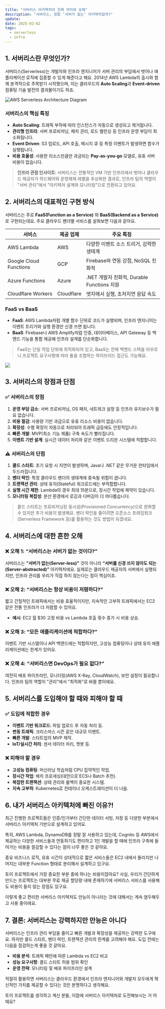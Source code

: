 ```yaml
---
title: "서버리스 아키텍처의 진짜 의미와 오해"
description: "서버리스, 정말 ‘서버가 없는’ 아키텍처일까?"
update:
date: 2025-03-02
tags:
  - serverless
  - infra
---
```


## 1. 서버리스란 무엇인가?

서버리스(Serverless)는 개발자와 인프라 엔지니어가 서버 관리의 부담에서 벗어나 애플리케이션 로직에 집중할 수 있게 해준다고 해요. 2014년 AWS Lambda의 출시와 함께 본격적으로 주목받기 시작했으며, 이는 클라우드의 **Auto Scaling**과 **Event-driven** 컴퓨팅 기술 발전의 결과물이기도 하죠.

![AWS Serverless Architecture Diagram](https://i.imgur.com/oSCGcF2.png)

### 서버리스의 핵심 특징

- **Auto Scaling**: 트래픽 부하에 따라 인스턴스가 자동으로 생성되고 제거됩니다.
- **관리형 인프라**: 서버 프로비저닝, 패치 관리, 로드 밸런싱 등 인프라 운영 부담이 최소화됩니다.
- **Event Driven**: S3 업로드, API 호출, 메시지 큐 등 특정 이벤트가 발생하면 함수가 실행됩니다.
- **비용 효율성**: 사용한 리소스만큼만 과금되는 **Pay-as-you-go** 모델로, 유휴 서버 비용이 없습니다.

> **인프라 관점 인사이트**: 서버리스는 전통적인 VM 기반 인프라에서 벗어나 클라우드 제공자가 하드웨어와 운영체제 레벨을 추상화한 결과로, 인프라 팀의 역할이 "서버 관리"에서 "아키텍처 설계와 모니터링"으로 전환되고 있어요.

## 2. 서버리스의 대표적인 구현 방식

서버리스는 주로 **FaaS(Function as a Service)** 와 **BaaS(Backend as a Service)** 로 구현되는데요. 주요 클라우드 벤더별 서비스를 살펴보면 다음과 같아요.

| 서비스                 | 제공 업체  | 주요 특징                                  |
| ---------------------- | ---------- | ------------------------------------------ |
| AWS Lambda             | AWS        | 다양한 이벤트 소스 트리거, 강력한 생태계   |
| Google Cloud Functions | GCP        | Firebase와 연동 강점, NoSQL 친화적         |
| Azure Functions        | Azure      | .NET 개발자 친화적, Durable Functions 지원 |
| Cloudflare Workers     | Cloudflare | 엣지에서 실행, 초저지연 응답 속도          |

### FaaS vs BaaS

- **FaaS**: AWS Lambda처럼 개별 함수 단위로 코드가 실행되며, 인프라 엔지니어는 이벤트 트리거와 실행 환경만 신경 쓰면 됩니다.
- **BaaS**: Firebase나 AWS Amplify처럼 인증, 데이터베이스, API Gateway 등 백엔드 기능을 통합 제공해 인프라 설계를 단순화합니다.

> FaaS는 단일 작업 단위에 최적화되어 있고, BaaS는 전체 백엔드 스택을 아우르니 프로젝트 요구사항에 따라 둘을 조합하는 하이브리드 접근도 가능해요.

![](https://i.imgur.com/4CDfBZy.png)

## 3. 서버리스의 장점과 단점

### ✅ 서버리스의 장점

1. **운영 부담 감소**: 서버 프로비저닝, OS 패치, 네트워크 설정 등 인프라 유지보수가 필요 없습니다.
2. **비용 절감**: 사용량 기반 과금으로 유휴 리소스 비용이 없습니다.
3. **확장성**: 수평 확장이 자동으로 처리되어 트래픽 급등에도 안정적입니다.
4. **빠른 개발**: MVP(최소 기능 제품) 구축 속도가 빨라집니다.
5. **이벤트 기반 설계**: 실시간 데이터 처리와 같은 이벤트 드리븐 시스템에 적합합니다.

### ⚠️ 서버리스의 단점

1. **콜드 스타트**: 초기 요청 시 지연이 발생하며, Java나 .NET 같은 무거운 런타임에서 두드러집니다.
2. **벤더 락인**: 특정 클라우드 벤더의 생태계에 종속될 위험이 큽니다.
3. **트랜잭션 관리**: 상태 유지(Stateful) 워크로드에는 부적합합니다.
4. **실행 시간 제한**: Lambda의 경우 최대 15분으로, 장시간 작업에 제약이 있습니다.
5. **모니터링 복잡성**: 분산 환경에서 로깅과 디버깅이 더 까다롭습니다.

> 콜드 스타트는 프로비저닝된 동시성(Provisioned Concurrency)으로 완화할 수 있지만 추가 비용이 발생해요. 벤더 락인을 줄이려면 오픈소스 프레임워크(Serverless Framework 등)를 활용하는 것도 방법이 되겠네요.

## 4. 서버리스에 대한 흔한 오해

### ❌ 오해 1: “서버리스는 서버가 없는 것이다?”

서버리스는 **“서버가 없는(Server-less)”** 것이 아니라 **“서버를 신경 쓰지 않아도 되는(Server-abstracted)”** 아키텍처에요. 실제로는 클라우드 제공자의 서버에서 실행되지만, 인프라 관리를 우리가 직접 하지 않는다는 점이 핵심이죠.

### ❌ 오해 2: “서버리스는 항상 비용이 저렴하다?”

짧고 간헐적인 트래픽에서는 비용 효율적이지만, 지속적인 고부하 트래픽에서는 EC2 같은 전통 인프라가 더 저렴할 수 있어요.

- **예시**: EC2 월 $30 고정 비용 vs Lambda 호출 횟수 증가 시 비용 상승.

### ❌ 오해 3: “모든 애플리케이션에 적합하다?”

이벤트 기반 시스템이나 API 백엔드에는 적합하지만, 고성능 컴퓨팅이나 상태 유지 애플리케이션에는 한계가 있어요.

### ❌ 오해 4: “서버리스면 DevOps가 필요 없다?”

여전히 배포 파이프라인, 모니터링(AWS X-Ray, CloudWatch), 보안 설정이 필요합니다. 인프라 팀의 역할이 "관리"에서 "최적화"로 바뀔 뿐이에요.

## 5. 서버리스를 도입해야 할 때와 피해야 할 때

### ✅ 도입에 적합한 경우

- **이벤트 기반 워크로드**: 파일 업로드 후 자동 처리 등.
- **변동 트래픽**: 크리스마스 시즌 같은 대규모 이벤트.
- **빠른 개발**: 스타트업의 MVP 제작.
- **IoT/실시간 처리**: 센서 데이터 처리, 챗봇 등.

### ❌ 피해야 할 경우

- **고성능 컴퓨팅**: 머신러닝 학습처럼 CPU 집약적인 작업.
- **장시간 작업**: 배치 프로세싱(대안으로 ECS나 Batch 추천).
- **복잡한 트랜잭션**: 상태 관리와 롤백이 중요한 시스템.
- **지속 고부하**: Kubernetes로 컨테이너 오케스트레이션이 더 나음.

## 6. 내가 서버리스 아키텍처에 빠진 이유?!

최근 진행한 프로젝트들은 인증/인가부터 간단한 데이터 서빙, 저장 등 다양한 부분에서 서버리스 아키텍처 기반으로 설계하고 있어요.

특히, AWS Lambda, DynamoDB를 정말 잘 사용하고 있는데, Cognito 등 AWS에서 제공하는 다양한 서비스들과 연동하기도 편리하고 1인 개발을 할 때에 인프라 구축에 들어가는 비용을 절감할 수 있다는 점이 너무 좋은 것 같아요.

중요 비즈니스 로직, 유휴 시간이 상대적으로 짧은 서비스들은 EC2 내에서 돌리지만 나머지는 대부분 Function 형태로 분리해서 설계하고 있구요.

토이 프로젝트에서 가장 중요한 부분 중에 하나는 비용이잖아요? 사실, 우리가 간단하게 만드는 프로젝트는 대부분 무료 제공 할당량 내에 존재하기에 서버리스 서비스를 사용해도 비용이 들지 않는 장점도 있구요.

이렇게 좋고 편리한 서버리스 아키텍처도 만능이 아니라는 것에 대해서는 계속 염두해두고 사용 중이에요.

## 7. 결론: 서버리스는 강력하지만 만능은 아니다

서버리스는 인프라 관리 부담을 줄이고 빠른 개발과 확장성을 제공하는 강력한 도구에요. 하지만 콜드 스타트, 벤더 락인, 트랜잭션 관리의 한계를 고려해야 해요. 도입 전에는 다음을 점검하는게 좋을 것 같아요.

- **비용 분석**: 트래픽 패턴에 따른 Lambda vs EC2 비교
- **성능 요구사항**: 콜드 스타트 허용 범위 확인
- **운영 전략**: 모니터링 및 배포 파이프라인 설계

적절히 활용하면 서버리스는 클라우드 환경에서 인프라 엔지니어와 개발자 모두에게 혁신적인 가치를 제공할 수 있다는 것은 분명하다고 생각해요.

토이 프로젝트를 생각하고 계신 분들, 이참에 서버리스 아키텍처로 도전해보시는 거 어때요?
